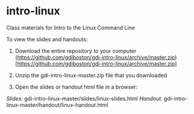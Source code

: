 # intro-linux
Class materials for Intro to the Linux Command Line

To view the slides and handouts:

1. Download the entire repository to your computer (https://github.com/gdiboston/gdi-intro-linux/archive/master.zip)[https://github.com/gdiboston/gdi-intro-linux/archive/master.zip]

2. Unzip the gdi-intro-linux-master.zip file that you downloaded

3. Open the slides or handout html file in a browser:

*Slides:* gdi-intro-linux-master/slides/linux-slides.html
*Handout:* gdi-intro-linux-master/handout/linux-handout.html
